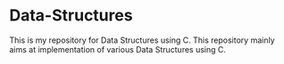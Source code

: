 # Data-Structures
This is my repository for Data Structures using C. This repository mainly aims at implementation of various Data Structures using C.
